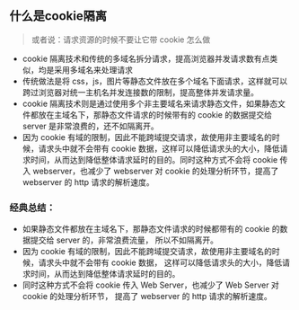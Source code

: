 ## 什么是cookie隔离


>或者说：请求资源的时候不要让它带 cookie 怎么做

* cookie 隔离技术和传统的多域名拆分请求，提高浏览器并发请求数有点类似，均是采用多域名来处理请求
* 传统做法是将 css，js，图片等静态文件放在多个域名下面请求，这样就可以跨过浏览器对统一主机名并发连接数的限制，提高整体并发请求量。
* cookie 隔离技术则是通过使用多个非主要域名来请求静态文件，如果静态文件都放在主域名下，那静态文件请求的时候带有的 cookie 的数据提交给 server 是非常浪费的，还不如隔离开。
* 因为 cookie 有域的限制，因此不能跨域提交请求，故使用非主要域名的时候，请求头中就不会带有 cookie 数据，这样可以降低请求头的大小，降低请求时间，从而达到降低整体请求延时的目的。同时这种方式不会将 cookie 传入 webserver，也减少了 webserver 对 cookie 的处理分析环节，提高了 webserver 的 http 请求的解析速度。


### 经典总结：

* 如果静态文件都放在主域名下，那静态文件请求的时候都带有的 cookie 的数据提交给 server 的，非常浪费流量，
所以不如隔离开。
* 因为 cookie 有域的限制，因此不能跨域提交请求，故使用非主要域名的时候，请求头中就不会带有 cookie 数据，
这样可以降低请求头的大小，降低请求时间，从而达到降低整体请求延时的目的。
* 同时这种方式不会将 cookie 传入 Web Server，也减少了 Web Server 对 cookie 的处理分析环节，
提高了 webserver 的 http 请求的解析速度。